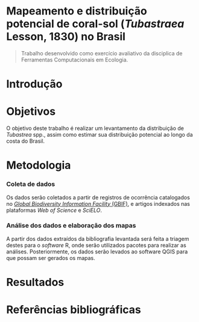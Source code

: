# Mapeamento e distribuição potencial de coral-sol (*Tubastraea* Lesson, 1830) no Brasil
> Trabalho desenvolvido como exercício avaliativo da disciplica de Ferramentas Computacionais em Ecologia.
# Introdução

# Objetivos
O objetivo deste trabalho é realizar um levantamento da distribuição de *Tubastrea* spp., assim como estimar sua distribuição potencial ao longo da costa do Brasil.
# Metodologia
### Coleta de dados
Os dados serão coletados a partir de registros de ocorrência catalogados no [*Global Biodiversity Information  Facility* (GBIF)](https://www.gbif.org/pt/), e artigos indexados nas plataformas *Web of Science* e *SciELO*.
### Análise dos dados e elaboração dos mapas
A partir dos dados extraídos da bibliografia levantada será feita a triagem destes para o *software* R, onde serão utilizados pacotes para realizar as análises. Posteriormente, os dados serão levados ao software QGIS para que possam ser gerados os mapas.
# Resultados
# Referências bibliográficas
